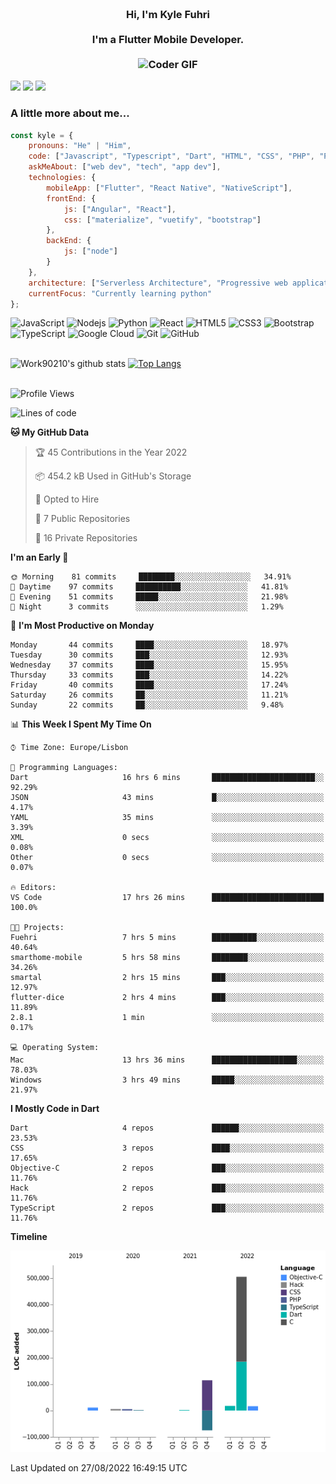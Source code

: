 
<h3 align="center">
  <abc>
    <br />Hi, I'm Kyle Fuhri<br />
    <br />
    I'm a Flutter Mobile Developer. <br />
    <br />
    <img
      src="https://media.giphy.com/media/SWoSkN6DxTszqIKEqv/giphy.gif"
      alt="Coder GIF"
      width="500"
      height="400"
    />
  </abc>
</h3>
<img src="https://img.shields.io/badge/Flutter%20-%2302569B.svg?&style=for-the-badge&logo=Flutter&logoColor=white" />
<img src="https://img.shields.io/badge/angular%20-%23DD0031.svg?&style=for-the-badge&logo=angular&logoColor=white"/>
<img src="https://img.shields.io/badge/react%20-%2320232a.svg?&style=for-the-badge&logo=react&logoColor=%2361DAFB"/>

<h3>A little more about me...  </h3>

```javascript
const kyle = {
    pronouns: "He" | "Him",
    code: ["Javascript", "Typescript", "Dart", "HTML", "CSS", "PHP", "Python"],
    askMeAbout: ["web dev", "tech", "app dev"],
    technologies: {
        mobileApp: ["Flutter", "React Native", "NativeScript"],
        frontEnd: {
            js: ["Angular", "React"],
            css: ["materialize", "vuetify", "bootstrap"]
        },
        backEnd: {
            js: ["node"]
        }
    },
    architecture: ["Serverless Architecture", "Progressive web applications", "Single page applications"],
    currentFocus: "Currently learning python"
};
```

![JavaScript](https://img.shields.io/badge/-JavaScript-black?style=flat-square&logo=javascript)
![Nodejs](https://img.shields.io/badge/-Nodejs-black?style=flat-square&logo=Node.js)
![Python](https://img.shields.io/badge/-Python-black?style=flat-square&logo=Python)
![React](https://img.shields.io/badge/-React-black?style=flat-square&logo=react)
![HTML5](https://img.shields.io/badge/-HTML5-E34F26?style=flat-square&logo=html5&logoColor=white)
![CSS3](https://img.shields.io/badge/-CSS3-1572B6?style=flat-square&logo=css3)
![Bootstrap](https://img.shields.io/badge/-Bootstrap-563D7C?style=flat-square&logo=bootstrap)
![TypeScript](https://img.shields.io/badge/-TypeScript-007ACC?style=flat-square&logo=typescript)
![Google Cloud](https://img.shields.io/badge/Google%20Cloud-black?style=flat-square&logo=google-cloud)
![Git](https://img.shields.io/badge/-Git-black?style=flat-square&logo=git)
![GitHub](https://img.shields.io/badge/-GitHub-181717?style=flat-square&logo=github)
</br>
</br>


![Work90210's github stats](https://github-readme-stats-work90210.vercel.app/api?username=work90210)
[![Top Langs](https://github-readme-stats-work90210.vercel.app/api/top-langs/?username=work90210)](https://github.com/work90210/github-readme-stats)
</br>
</br>
<!--START_SECTION:waka-->
![Profile Views](http://img.shields.io/badge/Profile%20Views-1-blue)

![Lines of code](https://img.shields.io/badge/From%20Hello%20World%20I%27ve%20Written-604%20Thousand%20lines%20of%20code-blue)

**🐱 My GitHub Data** 

> 🏆 45 Contributions in the Year 2022
 > 
> 📦 454.2 kB Used in GitHub's Storage 
 > 
> 💼 Opted to Hire
 > 
> 📜 7 Public Repositories 
 > 
> 🔑 16 Private Repositories  
 > 
**I'm an Early 🐤** 

```text
🌞 Morning    81 commits     ████████░░░░░░░░░░░░░░░░░   34.91% 
🌆 Daytime    97 commits     ██████████░░░░░░░░░░░░░░░   41.81% 
🌃 Evening    51 commits     █████░░░░░░░░░░░░░░░░░░░░   21.98% 
🌙 Night      3 commits      ░░░░░░░░░░░░░░░░░░░░░░░░░   1.29%

```
📅 **I'm Most Productive on Monday** 

```text
Monday       44 commits     ████░░░░░░░░░░░░░░░░░░░░░   18.97% 
Tuesday      30 commits     ███░░░░░░░░░░░░░░░░░░░░░░   12.93% 
Wednesday    37 commits     ████░░░░░░░░░░░░░░░░░░░░░   15.95% 
Thursday     33 commits     ███░░░░░░░░░░░░░░░░░░░░░░   14.22% 
Friday       40 commits     ████░░░░░░░░░░░░░░░░░░░░░   17.24% 
Saturday     26 commits     ██░░░░░░░░░░░░░░░░░░░░░░░   11.21% 
Sunday       22 commits     ██░░░░░░░░░░░░░░░░░░░░░░░   9.48%

```


📊 **This Week I Spent My Time On** 

```text
⌚︎ Time Zone: Europe/Lisbon

💬 Programming Languages: 
Dart                     16 hrs 6 mins       ███████████████████████░░   92.29% 
JSON                     43 mins             █░░░░░░░░░░░░░░░░░░░░░░░░   4.17% 
YAML                     35 mins             ░░░░░░░░░░░░░░░░░░░░░░░░░   3.39% 
XML                      0 secs              ░░░░░░░░░░░░░░░░░░░░░░░░░   0.08% 
Other                    0 secs              ░░░░░░░░░░░░░░░░░░░░░░░░░   0.07%

🔥 Editors: 
VS Code                  17 hrs 26 mins      █████████████████████████   100.0%

🐱‍💻 Projects: 
Fuehri                   7 hrs 5 mins        ██████████░░░░░░░░░░░░░░░   40.64% 
smarthome-mobile         5 hrs 58 mins       ████████░░░░░░░░░░░░░░░░░   34.26% 
smartal                  2 hrs 15 mins       ███░░░░░░░░░░░░░░░░░░░░░░   12.97% 
flutter-dice             2 hrs 4 mins        ███░░░░░░░░░░░░░░░░░░░░░░   11.89% 
2.8.1                    1 min               ░░░░░░░░░░░░░░░░░░░░░░░░░   0.17%

💻 Operating System: 
Mac                      13 hrs 36 mins      ███████████████████░░░░░░   78.03% 
Windows                  3 hrs 49 mins       █████░░░░░░░░░░░░░░░░░░░░   21.97%

```

**I Mostly Code in Dart** 

```text
Dart                     4 repos             ██████░░░░░░░░░░░░░░░░░░░   23.53% 
CSS                      3 repos             ████░░░░░░░░░░░░░░░░░░░░░   17.65% 
Objective-C              2 repos             ███░░░░░░░░░░░░░░░░░░░░░░   11.76% 
Hack                     2 repos             ███░░░░░░░░░░░░░░░░░░░░░░   11.76% 
TypeScript               2 repos             ███░░░░░░░░░░░░░░░░░░░░░░   11.76%

```


**Timeline**

![Chart not found](https://raw.githubusercontent.com/Work90210/Work90210/main/charts/bar_graph.png) 


 Last Updated on 27/08/2022 16:49:15 UTC
<!--END_SECTION:waka-->
